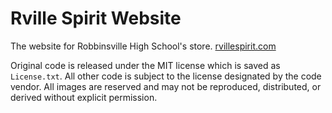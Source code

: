 # Rville Spirit Website

The website for Robbinsville High School's store. [rvillespirit.com][Rville Spirit Website]

Original code is released under the MIT license which is saved as `License.txt`. All other code is subject to the license designated by the code vendor. All images are reserved and may not be reproduced, distributed, or derived without explicit permission.

[Rville Spirit Website]:http://www.rvillespirit.com/
